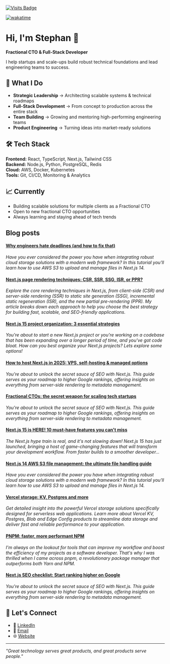 
[![Visits Badge](https://komarev.com/ghpvc/?username=stmoerman&label=Profile%20views&color=blue&style=for-the-badge)](https://moerman.dev)

[![wakatime](https://wakatime.com/badge/user/297edd54-7d6e-4275-9ceb-7bc302e0f85d.svg)](https://wakatime.com/@297edd54-7d6e-4275-9ceb-7bc302e0f85d)

# Hi, I'm Stephan 👋

**Fractional CTO & Full-Stack Developer**

I help startups and scale-ups build robust technical foundations and lead 
engineering teams to success.

## 🚀 What I Do

- **Strategic Leadership** → Architecting scalable systems & technical roadmaps
- **Full-Stack Development** → From concept to production across the entire stack
- **Team Building** → Growing and mentoring high-performing engineering teams
- **Product Engineering** → Turning ideas into market-ready solutions

## 🛠️ Tech Stack

**Frontend:** React, TypeScript, Next.js, Tailwind CSS  
**Backend:** Node.js, Python, PostgreSQL, Redis  
**Cloud:** AWS, Docker, Kubernetes  
**Tools:** Git, CI/CD, Monitoring & Analytics

## 📈 Currently

- Building scalable solutions for multiple clients as a Fractional CTO
- Open to new fractional CTO opportunities
- Always learning and staying ahead of tech trends

## Blog posts

<!--START_SECTION:feed-->
#### [Why engineers hate deadlines (and how to fix that)](https://www.moerman.dev/blog/why-engineers-hate-deadlines-and-how-to-fix-that) 
*Have you ever considered the power you have when integrating robust cloud storage solutions with a modern web framework? In this tutorial you'll learn how to use AWS S3 to upload and manage files in Next.js 14.*
#### [Next.js page rendering techniques: CSR, SSR, SSG, ISR, or PPR?](https://www.moerman.dev/blog/nextjs-page-rendering-strategies) 
*Explore the core rendering techniques in Next.js, from client-side (CSR) and server-side rendering (SSR) to static site generation (SSG), incremental static regeneration (ISR), and the new partial pre-rendering (PPR). My article breaks down each approach to help you choose the best strategy for building fast, scalable, and SEO-friendly applications.*
#### [Next.js 15 project organization: 3 essential strategies](https://www.moerman.dev/blog/nextjs-15-project-organization-strategies) 
*You're about to start a new Next.js project or you're working on a codebase that has been expanding over a longer period of time, and you've got code bloat. How can you best organize your Next.js projects? Lets explore some options!*
#### [How to host Next.js in 2025: VPS, self-hosting & managed options](https://www.moerman.dev/blog/how-to-host-nextjs-in-2025) 
*You're about to unlock the secret sauce of SEO with Next.js. This guide serves as your roadmap to higher Google rankings, offering insights on everything from server-side rendering to metadata management.*
#### [Fractional CTOs: the secret weapon for scaling tech startups](https://www.moerman.dev/blog/when-to-hire-a-fractional-cto) 
*You're about to unlock the secret sauce of SEO with Next.js. This guide serves as your roadmap to higher Google rankings, offering insights on everything from server-side rendering to metadata management.*
#### [Next.js 15 is HERE! 10 must-have features you can't miss](https://www.moerman.dev/blog/nextjs-15-stable-release) 
*The Next.js hype train is real, and it's not slowing down! Next.js 15 has just launched, bringing a host of game-changing features that will transform your development workflow. From faster builds to a smoother developer...*
#### [Next.js 14 AWS S3 file management: the ultimate file handling guide](https://www.moerman.dev/blog/nextjs-s3-file-management-the-ultimate-guide-to-handling-files-in-nextjs-14) 
*Have you ever considered the power you have when integrating robust cloud storage solutions with a modern web framework? In this tutorial you'll learn how to use AWS S3 to upload and manage files in Next.js 14.*
#### [Vercel storage: KV, Postgres and more](https://www.moerman.dev/blog/vercel-storage-the-complete-guide-in-2023) 
*Get detailed insight into the powerful Vercel storage solutions specifically designed for serverless web applications. Learn more about Vercel KV, Postgres, Blob and Edge Config products to streamline data storage and deliver fast and reliable performance to your application.*
#### [PNPM: faster, more performant NPM](https://www.moerman.dev/blog/pnpm-faster-more-performant-npm) 
*I'm always on the lookout for tools that can improve my workflow and boost the efficiency of my projects as a software developer. That's why I was thrilled when I came across pnpm, a revolutionary package manager that outperforms both Yarn and NPM.*
#### [Next.js SEO checklist: Start ranking higher on Google](https://www.moerman.dev/blog/nextjs-seo-checklist-start-ranking-higher-on-google) 
*You're about to unlock the secret sauce of SEO with Next.js. This guide serves as your roadmap to higher Google rankings, offering insights on everything from server-side rendering to metadata management.*
<!--END_SECTION:feed-->

## 🤝 Let's Connect

- 💼 [LinkedIn](https://www.linkedin.com/in/stephan-moerman/)
- 📧 [Email](mailto:stephan@moerman.dev)
- 🌐 [Website](https://www.moerman.dev)

---

*"Great technology serves great products, and great products serve people."*
